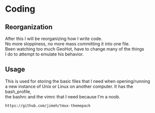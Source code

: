 # Coding
<h2> Reorganization </h2>
<p> After this I will be reorganizing how I write code. <br/>
    No more sloppiness, no more mass committing it into one file.
  <br/>Been watching too much GeoHot, have to change many of the things <br/>
  I do to attempt to emulate his behavior. </p>
<h2> Usage </h2>
<p> This is used for storing the basic files that I need when opening/running<br/>
    a new instance of Unix or Linux on another computer. It has the bash_profile, <br/>
    the bashrc and the vimrc that I need because I'm a noob. </p>
    
	https://github.com/jimeh/tmux-themepack
